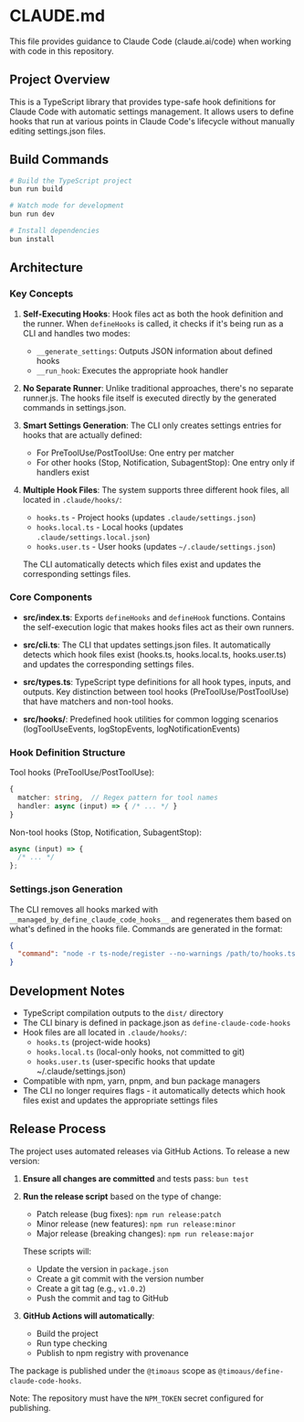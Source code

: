 # CLAUDE.md

This file provides guidance to Claude Code (claude.ai/code) when working with code in this repository.

## Project Overview

This is a TypeScript library that provides type-safe hook definitions for Claude Code with automatic settings management. It allows users to define hooks that run at various points in Claude Code's lifecycle without manually editing settings.json files.

## Build Commands

```bash
# Build the TypeScript project
bun run build

# Watch mode for development
bun run dev

# Install dependencies
bun install
```

## Architecture

### Key Concepts

1. **Self-Executing Hooks**: Hook files act as both the hook definition and the runner. When `defineHooks` is called, it checks if it's being run as a CLI and handles two modes:

   - `__generate_settings`: Outputs JSON information about defined hooks
   - `__run_hook`: Executes the appropriate hook handler

2. **No Separate Runner**: Unlike traditional approaches, there's no separate runner.js. The hooks file itself is executed directly by the generated commands in settings.json.

3. **Smart Settings Generation**: The CLI only creates settings entries for hooks that are actually defined:
   - For PreToolUse/PostToolUse: One entry per matcher
   - For other hooks (Stop, Notification, SubagentStop): One entry only if handlers exist

4. **Multiple Hook Files**: The system supports three different hook files, all located in `.claude/hooks/`:
   - `hooks.ts` - Project hooks (updates `.claude/settings.json`)
   - `hooks.local.ts` - Local hooks (updates `.claude/settings.local.json`)
   - `hooks.user.ts` - User hooks (updates `~/.claude/settings.json`)
   
   The CLI automatically detects which files exist and updates the corresponding settings files.

### Core Components

- **src/index.ts**: Exports `defineHooks` and `defineHook` functions. Contains the self-execution logic that makes hooks files act as their own runners.

- **src/cli.ts**: The CLI that updates settings.json files. It automatically detects which hook files exist (hooks.ts, hooks.local.ts, hooks.user.ts) and updates the corresponding settings files.

- **src/types.ts**: TypeScript type definitions for all hook types, inputs, and outputs. Key distinction between tool hooks (PreToolUse/PostToolUse) that have matchers and non-tool hooks.

- **src/hooks/**: Predefined hook utilities for common logging scenarios (logToolUseEvents, logStopEvents, logNotificationEvents)

### Hook Definition Structure

Tool hooks (PreToolUse/PostToolUse):

```typescript
{
  matcher: string,  // Regex pattern for tool names
  handler: async (input) => { /* ... */ }
}
```

Non-tool hooks (Stop, Notification, SubagentStop):

```typescript
async (input) => {
  /* ... */
};
```

### Settings.json Generation

The CLI removes all hooks marked with `__managed_by_define_claude_code_hooks__` and regenerates them based on what's defined in the hooks file. Commands are generated in the format:

```json
{
  "command": "node -r ts-node/register --no-warnings /path/to/hooks.ts __run_hook PreToolUse \"Bash\" \"0\" # __managed_by_define_claude_code_hooks__"
}
```

## Development Notes

- TypeScript compilation outputs to the `dist/` directory
- The CLI binary is defined in package.json as `define-claude-code-hooks`
- Hook files are all located in `.claude/hooks/`:
  - `hooks.ts` (project-wide hooks)
  - `hooks.local.ts` (local-only hooks, not committed to git)
  - `hooks.user.ts` (user-specific hooks that update ~/.claude/settings.json)
- Compatible with npm, yarn, pnpm, and bun package managers
- The CLI no longer requires flags - it automatically detects which hook files exist and updates the appropriate settings files

## Release Process

The project uses automated releases via GitHub Actions. To release a new version:

1. **Ensure all changes are committed** and tests pass: `bun test`

2. **Run the release script** based on the type of change:
   - Patch release (bug fixes): `npm run release:patch`
   - Minor release (new features): `npm run release:minor`
   - Major release (breaking changes): `npm run release:major`

   These scripts will:
   - Update the version in `package.json`
   - Create a git commit with the version number
   - Create a git tag (e.g., `v1.0.2`)
   - Push the commit and tag to GitHub

3. **GitHub Actions will automatically**:
   - Build the project
   - Run type checking
   - Publish to npm registry with provenance

The package is published under the `@timoaus` scope as `@timoaus/define-claude-code-hooks`.

Note: The repository must have the `NPM_TOKEN` secret configured for publishing.

